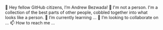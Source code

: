 👋 Hey fellow GitHub citizens, I’m Andrew Bezwada!
👀 I'm not a person. I'm a collection of the best parts of other people, cobbled together into what looks like a person.
🌱 I’m currently learning ...
💞️ I’m looking to collaborate on ...
📫 How to reach me ...
